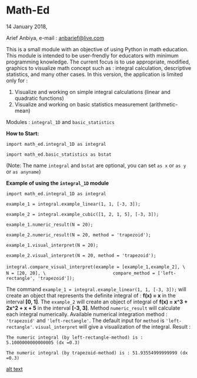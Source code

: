 # Math-Ed

14 January 2018,

Arief Anbiya, e-mail : anbarief@live.com

This is a small module with an objective of using Python in math education. This module is intended to be user-frendly for educators with minimum programming knowledge. The current focus is to use appropriate, modified, graphics to visualize math concept such as : 
integral calculation, descriptive statistics, and many other cases. In this version, the application is limited only for :
1. Visualize and working on simple integral calculations (linear and quadratic functions)
2. Visualize and working on basic statistics measurement (arithmetic-mean)

Modules : `integral_1D` and `basic_statistics`

**How to Start:**

`import math_ed.integral_1D as integral`

`import math_ed.basic_statistics as bstat`

(Note: The name `integral` and `bstat` are optional, you can set `as x` or `as y` or `as anyname`)

**Example of using the `integral_1D` module**

`import math_ed.integral_1D as integral`

`example_1 = integral.example_linear(1, 1, [-3, 3]);`

`example_2 = integral.example_cubic([1, 2, 1, 5], [-3, 3]);`

`example_1.numeric_result(N = 20);`

`example_2.numeric_result(N = 20, method = 'trapezoid');`

`example_1.visual_interpret(N = 20);`

`example_2.visual_interpret(N = 20, method = 'trapezoid');`

`integral.compare_visual_interpret(example = [example_1,example_2], \`
`                         N = [20, 20], \`
`                         compare_method = ['left-rectangle', 'trapezoid']);`

The command `example_1 = integral.example_linear(1, 1, [-3, 3]);`  will create an object that represents the definite integral of : **f(x) = x** in the interval **[0, 1]**. The `example_2` will create an object of integral of **f(x) = x^3 + 2x^2 + x + 5** in the interval **[-3, 3]**. Method `numeric_result` will calculate each integral numerically. Available numerical integration method : `'trapezoid'` and `'left-rectangle'`. The default input for `method` is `'left-rectangle'`. `visual_interpret` will give a visualization of the integral. Result :

`The numeric integral (by left-rectangle-method) is : 5.1000000000000005 (dx =0.3)`

`The numeric integral (by trapezoid-method) is : 51.93554999999999 (dx =0.3)`

[alt text](https://raw.githubusercontent.com/anbarief/Math-Ed/master/example_1.png)



